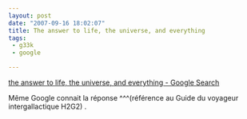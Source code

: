 ```yaml
---
layout: post
date: "2007-09-16 18:02:07"
title: The answer to life, the universe, and everything
tags:
 - g33k
 - google

---
```


[the answer to life, the universe, and everything - Google Search](http://www.google.com/search?hl=en&q=the+answer+to+life%2C+the+universe%2C+and+everything&btnG=Google+Search)

Même Google connait la réponse ^^^(référence au Guide du voyageur intergallactique H2G2) .
